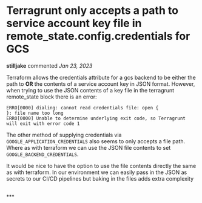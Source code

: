 # Terragrunt only accepts a path to service account key file in remote_state.config.credentials for GCS

**stilljake** commented *Jan 23, 2023*

Terraform allows the credentials attribute for a gcs backend to be either the path to **OR** the contents of a service account key in JSON format. However, when trying to use the JSON contents of a key file in the terragrunt remote_state block there is an error:

```
ERRO[0000] dialing: cannot read credentials file: open {
}: file name too long 
ERRO[0000] Unable to determine underlying exit code, so Terragrunt will exit with error code 1 
```

The other method of supplying credentials via `GOOGLE_APPLICATION_CREDENTIALS` also seems to only accepts a file path. Where as with terraform we can use the JSON file contents to set `GOOGLE_BACKEND_CREDENTIALS`.

It would be nice to have the option to use the file contents directly the same as with terraform. In our environment we can easily pass in the JSON as secrets to our CI/CD pipelines but baking in the files adds extra complexity


<br />
***


